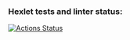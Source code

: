 ### Hexlet tests and linter status:
[![Actions Status](https://github.com/BujhzysxBujhbkkf500qw/frontend-project-lvl1/workflows/hexlet-check/badge.svg)](https://github.com/BujhzysxBujhbkkf500qw/frontend-project-lvl1/actions)